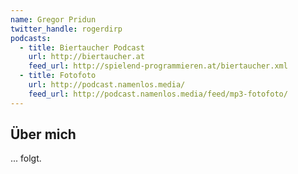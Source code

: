 ```yaml
---
name: Gregor Pridun
twitter_handle: rogerdirp
podcasts:
  - title: Biertaucher Podcast
    url: http://biertaucher.at
    feed_url: http://spielend-programmieren.at/biertaucher.xml
  - title: Fotofoto
    url: http://podcast.namenlos.media/
    feed_url: http://podcast.namenlos.media/feed/mp3-fotofoto/
---
```


## Über mich

... folgt.